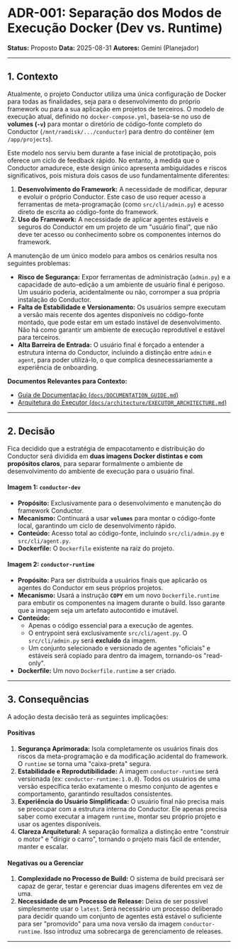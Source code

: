 # ADR-001: Separação dos Modos de Execução Docker (Dev vs. Runtime)

**Status:** Proposto
**Data:** 2025-08-31
**Autores:** Gemini (Planejador)

---

## 1. Contexto

Atualmente, o projeto Conductor utiliza uma única configuração de Docker para todas as finalidades, seja para o desenvolvimento do próprio framework ou para a sua aplicação em projetos de terceiros. O modelo de execução atual, definido no `docker-compose.yml`, baseia-se no uso de **volumes (`-v`)** para montar o diretório de código-fonte completo do Conductor (`/mnt/ramdisk/.../conductor`) para dentro do contêiner (em `/app/projects`).

Este modelo nos serviu bem durante a fase inicial de prototipação, pois oferece um ciclo de feedback rápido. No entanto, à medida que o Conductor amadurece, este design único apresenta ambiguidades e riscos significativos, pois mistura dois casos de uso fundamentalmente diferentes:

1.  **Desenvolvimento do Framework:** A necessidade de modificar, depurar e evoluir o próprio Conductor. Este caso de uso requer acesso a ferramentas de meta-programação (como `src/cli/admin.py`) e acesso direto de escrita ao código-fonte do framework.
2.  **Uso do Framework:** A necessidade de aplicar agentes estáveis e seguros do Conductor em um projeto de um "usuário final", que não deve ter acesso ou conhecimento sobre os componentes internos do framework.

A manutenção de um único modelo para ambos os cenários resulta nos seguintes problemas:

*   **Risco de Segurança:** Expor ferramentas de administração (`admin.py`) e a capacidade de auto-edição a um ambiente de usuário final é perigoso. Um usuário poderia, acidentalmente ou não, corromper a sua própria instalação do Conductor.
*   **Falta de Estabilidade e Versionamento:** Os usuários sempre executam a versão mais recente dos agentes disponíveis no código-fonte montado, que pode estar em um estado instável de desenvolvimento. Não há como garantir um ambiente de execução reprodutível e estável para terceiros.
*   **Alta Barreira de Entrada:** O usuário final é forçado a entender a estrutura interna do Conductor, incluindo a distinção entre `admin` e `agent`, para poder utilizá-lo, o que complica desnecessariamente a experiência de onboarding.

**Documentos Relevantes para Contexto:**
*   [Guia de Documentação (`docs/DOCUMENTATION_GUIDE.md`)](docs/DOCUMENTATION_GUIDE.md)
*   [Arquitetura do Executor (`docs/architecture/EXECUTOR_ARCHITECTURE.md`)](docs/architecture/EXECUTOR_ARCHITECTURE.md)

---

## 2. Decisão

Fica decidido que a estratégia de empacotamento e distribuição do Conductor será dividida em **duas imagens Docker distintas e com propósitos claros**, para separar formalmente o ambiente de desenvolvimento do ambiente de execução para o usuário final.

#### **Imagem 1: `conductor-dev`**

*   **Propósito:** Exclusivamente para o desenvolvimento e manutenção do framework Conductor.
*   **Mecanismo:** Continuará a usar **`volumes`** para montar o código-fonte local, garantindo um ciclo de desenvolvimento rápido.
*   **Conteúdo:** Acesso total ao código-fonte, incluindo `src/cli/admin.py` e `src/cli/agent.py`.
*   **Dockerfile:** O `Dockerfile` existente na raiz do projeto.

#### **Imagem 2: `conductor-runtime`**

*   **Propósito:** Para ser distribuída a usuários finais que aplicarão os agentes do Conductor em seus próprios projetos.
*   **Mecanismo:** Usará a instrução **`COPY`** em um novo `Dockerfile.runtime` para embutir os componentes na imagem durante o build. Isso garante que a imagem seja um artefato autocontido e imutável.
*   **Conteúdo:**
    *   Apenas o código essencial para a execução de agentes.
    *   O entrypoint será exclusivamente `src/cli/agent.py`. O `src/cli/admin.py` será **excluído** da imagem.
    *   Um conjunto selecionado e versionado de agentes "oficiais" e estáveis será copiado para dentro da imagem, tornando-os "read-only".
*   **Dockerfile:** Um novo `Dockerfile.runtime` a ser criado.

---

## 3. Consequências

A adoção desta decisão terá as seguintes implicações:

#### Positivas

1.  **Segurança Aprimorada:** Isola completamente os usuários finais dos riscos da meta-programação e da modificação acidental do framework. O `runtime` se torna uma "caixa-preta" segura.
2.  **Estabilidade e Reprodutibilidade:** A imagem `conductor-runtime` será versionada (ex: `conductor-runtime:1.0.0`). Todos os usuários de uma versão específica terão exatamente o mesmo conjunto de agentes e comportamento, garantindo resultados consistentes.
3.  **Experiência do Usuário Simplificada:** O usuário final não precisa mais se preocupar com a estrutura interna do Conductor. Ele apenas precisa saber como executar a imagem `runtime`, montar seu próprio projeto e usar os agentes disponíveis.
4.  **Clareza Arquitetural:** A separação formaliza a distinção entre "construir o motor" e "dirigir o carro", tornando o projeto mais fácil de entender, manter e escalar.

#### Negativas ou a Gerenciar

1.  **Complexidade no Processo de Build:** O sistema de build precisará ser capaz de gerar, testar e gerenciar duas imagens diferentes em vez de uma.
2.  **Necessidade de um Processo de Release:** Deixa de ser possível simplesmente usar o `latest`. Será necessário um processo deliberado para decidir quando um conjunto de agentes está estável o suficiente para ser "promovido" para uma nova versão da imagem `conductor-runtime`. Isso introduz uma sobrecarga de gerenciamento de releases.

---
